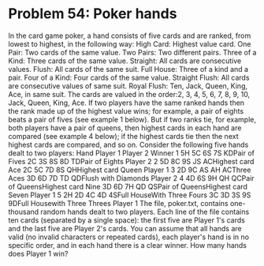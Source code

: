 # Problem 54: Poker hands
In the card game poker, a hand consists of five cards and are ranked,
from lowest to highest, in the following way: High Card: Highest value
card. One Pair: Two cards of the same value. Two Pairs: Two different
pairs. Three of a Kind: Three cards of the same value. Straight: All
cards are consecutive values. Flush: All cards of the same suit. Full
House: Three of a kind and a pair. Four of a Kind: Four cards of the
same value. Straight Flush: All cards are consecutive values of same
suit. Royal Flush: Ten, Jack, Queen, King, Ace, in same suit. The cards
are valued in the order:2, 3, 4, 5, 6, 7, 8, 9, 10, Jack, Queen, King,
Ace. If two players have the same ranked hands then the rank made up of
the highest value wins; for example, a pair of eights beats a pair of
fives (see example 1 below). But if two ranks tie, for example, both
players have a pair of queens, then highest cards in each hand are
compared (see example 4 below); if the highest cards tie then the next
highest cards are compared, and so on. Consider the following five hands
dealt to two players: Hand Player 1 Player 2 Winner 1 5H 5C 6S 7S KDPair
of Fives 2C 3S 8S 8D TDPair of Eights Player 2 2 5D 8C 9S JS ACHighest
card Ace 2C 5C 7D 8S QHHighest card Queen Player 1 3 2D 9C AS AH ACThree
Aces 3D 6D 7D TD QDFlush with Diamonds Player 2 4 4D 6S 9H QH QCPair of
QueensHighest card Nine 3D 6D 7H QD QSPair of QueensHighest card
Seven Player 1 5 2H 2D 4C 4D 4SFull HouseWith Three Fours 3C 3D 3S 9S
9DFull Housewith Three Threes Player 1 The file, poker.txt, contains
one-thousand random hands dealt to two players. Each line of the file
contains ten cards (separated by a single space): the first five are
Player 1's cards and the last five are Player 2's cards. You can assume
that all hands are valid (no invalid characters or repeated cards), each
player's hand is in no specific order, and in each hand there is a clear
winner. How many hands does Player 1 win?
